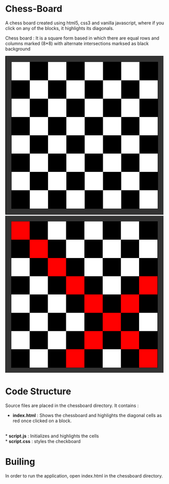 # Chess-Board
A chess board created using html5, css3 and vanilla javascript, where if you click on any of the blocks, it highlights its diagonals. 

Chess board : It is a square form based in which there are equal rows and columns marked (8*8) with alternate intersections marksed as black background

<img src="/plainChessBoard.PNG" width="500">

<img src="/chessboard.PNG" width="500">

<h1>Code Structure</h1>

Source files are placed in the chessboard directory. It contains :

* <b>index.html</b> : Shows the chessboard and highlights the diagonal cells as red once clicked on a block.
 <br/>
* <b>script.js</b> : Initializes and highlights the cells
  <br/>
* <b>script.css</b> : styles the checkboard

<h1>Builing</h1>

In order to run the application, open index.html in the chessboard directory.

